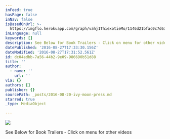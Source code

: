 ```yaml
---
inFeed: true
hasPage: false
inNav: false
isBasedOnUrl: >-
  https://imgflo.herokuapp.com/graph/vahj1ThiexotieMo/1146d21bfac0c7d63cc9c987dbaeb85a/passthrough.jpg?height=600&input=https%3A%2F%2Fthe-grid-user-content.s3-us-west-2.amazonaws.com%2F036e7e1e-5474-4965-8fb9-ba8a2381b1b8.jpg&width=471
inLanguage: null
keywords: []
description: See Below for Book Trailers - Click on menu for other videos
datePublished: '2016-08-27T17:33:30.156Z'
dateModified: '2016-08-27T17:31:52.561Z'
id: dc04adbb-7a56-44b2-9e09-986690b51d88
title: ''
author:
  - name: ''
    url: ''
via: {}
authors: []
publisher: {}
sourcePath: _posts/2016-08-20-ivy-moon-press.md
starred: true
_type: MediaObject

---
```

![](https://the-grid-user-content.s3-us-west-2.amazonaws.com/036e7e1e-5474-4965-8fb9-ba8a2381b1b8.jpg)

See Below for Book Trailers - Click on menu for other videos